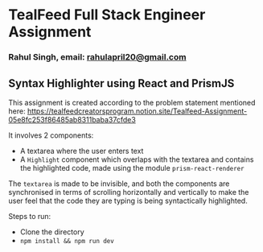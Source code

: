 # TealFeed Full Stack Engineer Assignment

### Rahul Singh, email: rahulapril20@gmail.com

## Syntax Highlighter using React and PrismJS

This assignment is created according to the problem statement mentioned here: https://tealfeedcreatorsprogram.notion.site/Tealfeed-Assignment-05e8fc253f86485ab8311baba37cfde3

It involves 2 components:

- A textarea where the user enters text
- A `Highlight` component which overlaps with the textarea and contains the highlighted code, made using the module `prism-react-renderer`

The `textarea` is made to be invisible, and both the components are synchronised in terms of scrolling horizontally and vertically to make the user feel that the code they are typing is being syntactically highlighted.

Steps to run:

- Clone the directory
- `npm install && npm run dev`
